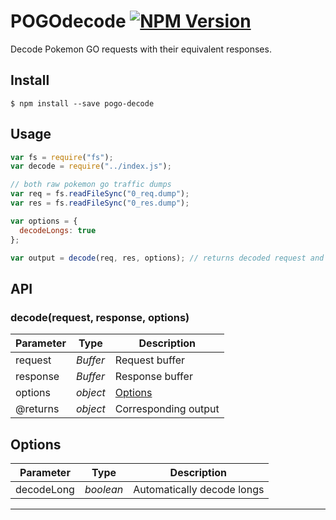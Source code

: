 # POGOdecode <a href="https://www.npmjs.com/package/pogo-decode"><img src="https://img.shields.io/npm/v/pogo-decode.svg?style=flat-square" alt="NPM Version" /></a>

Decode Pokemon GO requests with their equivalent responses.

## Install

```
$ npm install --save pogo-decode
```

## Usage
```js
var fs = require("fs");
var decode = require("../index.js");

// both raw pokemon go traffic dumps
var req = fs.readFileSync("0_req.dump");
var res = fs.readFileSync("0_res.dump");

var options = {
  decodeLongs: true
};

var output = decode(req, res, options); // returns decoded request and response
```

## API

### decode(request, response, options)

| Parameter       | Type            | Description
|-----------------|-----------------|---------------
| request         | *Buffer*        | Request buffer 
| response        | *Buffer*        | Response buffer
| options         | *object*        | [Options](#options)
| @returns        | *object*        | Corresponding output

## Options

| Parameter       | Type            | Description
|-----------------|-----------------|---------------
| decodeLong      | *boolean*       | Automatically decode longs

---